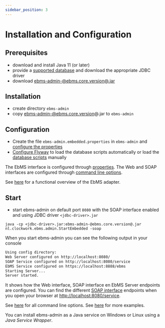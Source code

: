 ```yaml
---
sidebar_position: 3
---
```


# Installation and Configuration

## Prerequisites

- download and install Java 11 (or later)
- provide a [supported database](/ebms-core/database.md) and download the appropriate JDBC driver
- download [ebms-admin-@ebms.core.version@.jar](https://github.com/eluinstrareleases/download/ebms-admin-@ebms.core.version@/ebms-admin-@ebms.core.version@.jar)

## Installation

- create directory `ebms-admin`
- copy ebms-admin-@ebms.core.version@.jar to `ebms-admin`

## Configuration

- Create the file `ebms-admin.embedded.properties` in `ebms-admin` and [configure the properties](properties)
- [Configure Flyway](database#initialize-flyway) to load the database scripts automatically or load the [database scripts](/ebms-core/database.md#database-scripts) manually

The EbMS interface is configured through [properties](properties#ebms-server). The Web and SOAP interfaces are configured through [command line options](command#start-on-port-8000).

See [here](/ebms-core/overview.md) for a functional overview of the EbMS adapter.

## Start

- start ebms-admin on default port `8080` with the SOAP interface enabled and using JDBC driver `<jdbc-driver>.jar`

```
java -cp <jdbc-driver>.jar:ebms-admin-@ebms.core.version@.jar nl.clockwork.ebms.admin.StartEmbedded -soap
```

When you start ebms-admin you can see the following output in your console

```sh
Using config directory: 
Web Server configured on http://localhost:8080/
SOAP Service configured on http://localhost:8080/service
EbMS Service configured on https://localhost:8888/ebms
Starting Server...
Server started.
```

It shows how the Web interface, SOAP interface en EbMS Server endpoints are configured. You can find the different [SOAP interface](soap) endpoints when you open your browser at [http://localhost:8080/service](http://localhost:8080/service).


See [here](command) for all command line options. See [here](examples) for more examples.

You can install ebms-admin as a Java service on Windows or Linux using a *Java Service Wrapper*.
